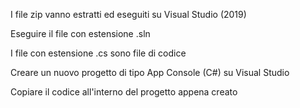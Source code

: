 I file zip vanno estratti ed eseguiti su Visual Studio (2019)

Eseguire il file con estensione .sln




I file con estensione .cs sono file di codice

Creare un nuovo progetto di tipo App Console (C#) su Visual Studio

Copiare il codice all'interno del progetto appena creato
